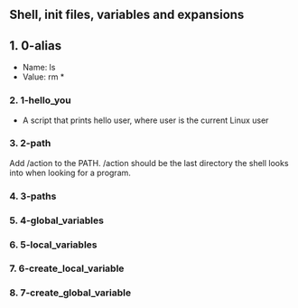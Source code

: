 ## Shell, init files, variables and expansions
## 1. 0-alias
- Name: ls
- Value: rm *

### 2. 1-hello_you
- A script that prints hello user, where user is the current Linux user
### 3. 2-path
Add /action to the PATH. /action should be the last directory the shell looks into when looking for a program.
### 4. 3-paths
### 5. 4-global_variables
### 6. 5-local_variables
### 7. 6-create_local_variable
### 8. 7-create_global_variable
